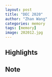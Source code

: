 ```yaml
---
layout: post
title: "DEC 2020"
author: "Zhan Wang"
categories: memory
tags: [memory]
image: 202012.jpg
---
```


## Highlights


## Note
